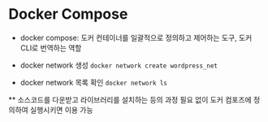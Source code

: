# Docker Compose

* docker compose: 도커 컨테이너를 일괄적으로 정의하고 제어하는 도구, 도커 CLI로 번역하는 역할

* docker network 생성
  ```docker network create wordpress_net```
  
* docker network 목록 확인
  ```docker network ls```

** 소스코드를 다운받고 라이브러리를 설치하는 등의 과정 필요 없이 도커 컴포즈에 정의하여 실행시키면 이용 가능
